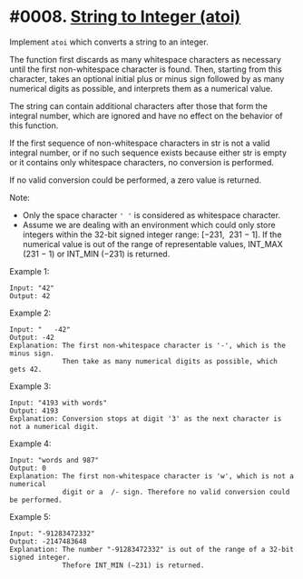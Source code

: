 # #0008. [String to Integer (atoi)](https://leetcode.com/problems/string-to-integer-atoi/description/) 

Implement `atoi` which converts a string to an integer.

The function first discards as many whitespace characters as necessary until the first non-whitespace character is found. Then, starting from this character, takes an optional initial plus or minus sign followed by as many numerical digits as possible, and interprets them as a numerical value.

The string can contain additional characters after those that form the integral number, which are ignored and have no effect on the behavior of this function.

If the first sequence of non-whitespace characters in str is not a valid integral number, or if no such sequence exists because either str is empty or it contains only whitespace characters, no conversion is performed.

If no valid conversion could be performed, a zero value is returned.

Note:

* Only the space character `' '` is considered as whitespace character.
* Assume we are dealing with an environment which could only store integers within the 32-bit signed integer range: [−231,  231 − 1]. If the numerical value is out of the range of representable values, INT_MAX (231 − 1) or INT_MIN (−231) is returned.

Example 1:
    
    
    
    Input: "42"
    Output: 42
    

Example 2:
    
    
    
    Input: "   -42"
    Output: -42
    Explanation: The first non-whitespace character is '-', which is the minus sign.
                 Then take as many numerical digits as possible, which gets 42.
    

Example 3:
    
    
    
    Input: "4193 with words"
    Output: 4193
    Explanation: Conversion stops at digit '3' as the next character is not a numerical digit.
    

Example 4:
    
    
    
    Input: "words and 987"
    Output: 0
    Explanation: The first non-whitespace character is 'w', which is not a numerical 
                 digit or a  /- sign. Therefore no valid conversion could be performed.

Example 5:
    
    
    
    Input: "-91283472332"
    Output: -2147483648
    Explanation: The number "-91283472332" is out of the range of a 32-bit signed integer.
                 Thefore INT_MIN (−231) is returned.